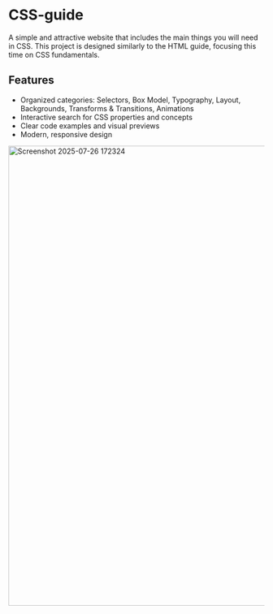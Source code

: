 # CSS-guide
A simple and attractive website that includes the main things you will need in CSS. This project is designed similarly to the HTML guide, focusing this time on CSS fundamentals.
## Features
- Organized categories: Selectors, Box Model, Typography, Layout, Backgrounds, Transforms & Transitions, Animations
- Interactive search for CSS properties and concepts
- Clear code examples and visual previews
- Modern, responsive design
<img width="1914" height="906" alt="Screenshot 2025-07-26 172324" src="https://github.com/user-attachments/assets/d5fd0cca-7f96-4fd3-ae67-ff9b206bf156" />

